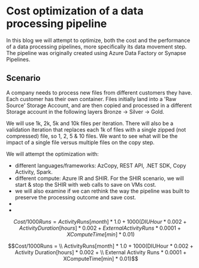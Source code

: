 # Cost optimization of a data processing pipeline  

In this blog we will attempt to optimize, both the cost and the performance of a data processing pipelines, more specifically its data movement step. The pipeline was originally created using Azure Data Factory or Synapse Pipelines.

## Scenario

A company needs to process new files from different customers they have. Each customer has their own container. Files initially land into a 'Raw Source' Storage Account, and are then copied and processed in a different Storage account in the following layers Bronze -> Silver -> Gold.

We will use 1k, 2k, 5k and 10k files per iteration. There will also be a validation iteration that replaces each 1k of files with a single zipped (not compressed) file, so 1, 2, 5 & 10 files. We want to see what will be the impact of a single file versus multiple files on the copy step.

We will attempt the optimization with:

- different languages/frameworks: AzCopy, REST API, .NET SDK, Copy Activity, Spark.
- different compute: Azure IR and SHIR. For the SHIR scenario, we will start & stop the SHIR with web calls to save on VMs cost.
- we will also examine if we can rethink the way the pipeline was built to preserve the processing outcome and save cost.
- 
- 


```math
Cost/1000Runs = ActivityRuns[month] * 1.0 + 1000(DIUHour * 0.002 + Activity Duration[hours] * 0.002 + 

External Activity Runs * 0.0001 + XComputeTime[min] * 0.01) 
```


```math
Cost/1000Runs = \\
ActivityRuns[month] * 1.0 + 1000(DIUHour * 0.002 + Activity Duration[hours] * 0.002 + \\
External Activity Runs * 0.0001 + XComputeTime[min] * 0.01)
```